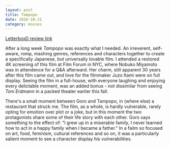 ```yaml
---
layout: post
title: Tampopo 
date: 2016-10-21
category: movies
---
```

 
[LetterboxD review link](http://letterboxd.com/samarthbhaskar/film/tampopo/)

After a long week <em>Tampopo</em> was exactly what I needed. An irreverent, self-aware, romp, mashing genres, references and characters together to create a specifically Japanese, but universally lovable film. I attended a restored 4K screening of this film at Film Forum in NYC, where Nobuko Miyamoto was in attendence for a Q&A afterward. Her charm, still apparent 30 years after this film came out, and love for the filmmaker Juzo Itami were on full display. Seeing the film in a full-house, with everyone laughing and enjoying every delictable moment, was an added bonus - not dissimilar from seeing <em>Toni Erdmann</em> in a packed theater earlier this fall.

There's a small moment between Goro and Tampopo, in (where else) a restaurant that struck me. The film, as a whole, is hardly vulnerable, rarely opting for emotion over plot or a joke, but in this moment the two protagonists share some of their life story with each other. Goro says something to the effect of: "I grew up in a miserable family, I never learned how to act in a happy family when I became a father." In a failm so focused on art, food, feminism, cultural references and so on, it was a particularly salient moment to see a character display his vulnerabilities. 